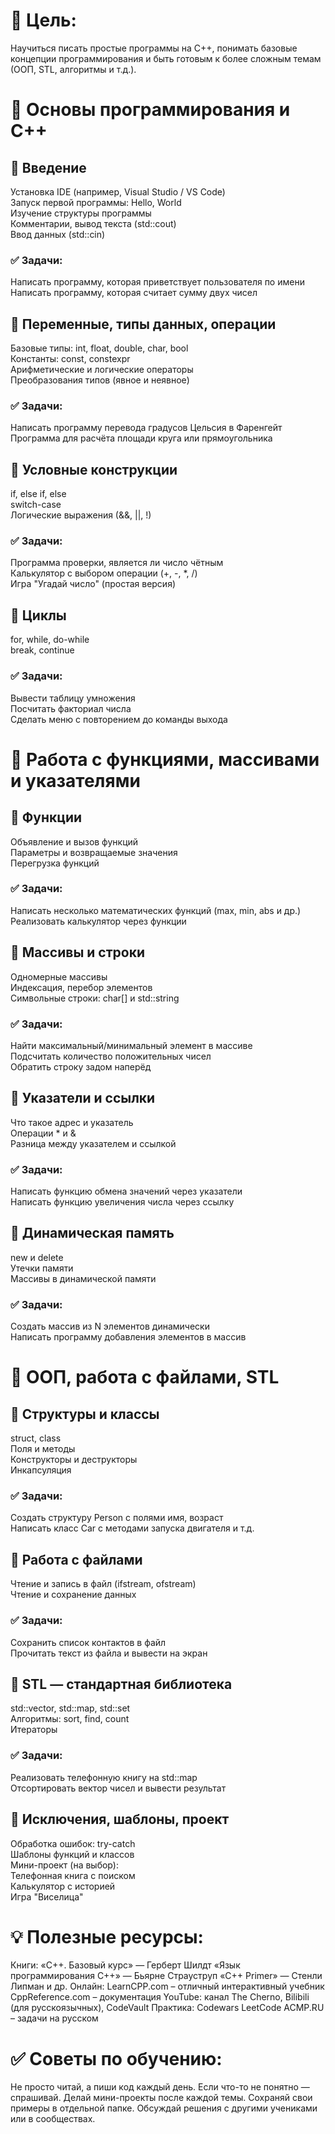 # 🧠 Цель:
Научиться писать простые программы на C++, понимать базовые концепции программирования и быть готовым к более сложным темам (ООП, STL, алгоритмы и т.д.).

# 📖 Основы программирования и C++

## 🎯 Введение
Установка IDE (например, Visual Studio / VS Code)  
Запуск первой программы: Hello, World  
Изучение структуры программы  
Комментарии, вывод текста (std::cout)  
Ввод данных (std::cin)  
### ✅ Задачи:
Написать программу, которая приветствует пользователя по имени  
Написать программу, которая считает сумму двух чисел  

## 🎯 Переменные, типы данных, операции
Базовые типы: int, float, double, char, bool  
Константы: const, constexpr  
Арифметические и логические операторы  
Преобразования типов (явное и неявное)  
### ✅ Задачи:
Написать программу перевода градусов Цельсия в Фаренгейт  
Программа для расчёта площади круга или прямоугольника  

## 🎯 Условные конструкции
if, else if, else  
switch-case  
Логические выражения (&&, ||, !)  
### ✅ Задачи:  
Программа проверки, является ли число чётным  
Калькулятор с выбором операции (+, -, *, /)  
Игра "Угадай число" (простая версия)  

## 🎯 Циклы
for, while, do-while  
break, continue  
### ✅ Задачи:  
Вывести таблицу умножения  
Посчитать факториал числа  
Сделать меню с повторением до команды выхода  

# 📖 Работа с функциями, массивами и указателями
## 🎯 Функции  
Объявление и вызов функций  
Параметры и возвращаемые значения  
Перегрузка функций  
### ✅ Задачи:  
Написать несколько математических функций (max, min, abs и др.)  
Реализовать калькулятор через функции  

## 🎯 Массивы и строки  
Одномерные массивы  
Индексация, перебор элементов  
Символьные строки: char[] и std::string  
### ✅ Задачи:  
Найти максимальный/минимальный элемент в массиве  
Подсчитать количество положительных чисел  
Обратить строку задом наперёд  

## 🎯 Указатели и ссылки  
Что такое адрес и указатель  
Операции * и &  
Разница между указателем и ссылкой  
### ✅ Задачи:  
Написать функцию обмена значений через указатели  
Написать функцию увеличения числа через ссылку  

## 🎯 Динамическая память  
new и delete  
Утечки памяти  
Массивы в динамической памяти  
### ✅ Задачи:  
Создать массив из N элементов динамически  
Написать программу добавления элементов в массив  

# 📖 ООП, работа с файлами, STL  
## 🎯 Структуры и классы  
struct, class  
Поля и методы  
Конструкторы и деструкторы  
Инкапсуляция  
### ✅ Задачи:  
Создать структуру Person с полями имя, возраст  
Написать класс Car с методами запуска двигателя и т.д.  

## 🎯  Работа с файлами  
Чтение и запись в файл (ifstream, ofstream)  
Чтение и сохранение данных  
### ✅ Задачи:  
Сохранить список контактов в файл  
Прочитать текст из файла и вывести на экран  

## 🎯  STL — стандартная библиотека  
std::vector, std::map, std::set  
Алгоритмы: sort, find, count  
Итераторы  
### ✅ Задачи:  
Реализовать телефонную книгу на std::map  
Отсортировать вектор чисел и вывести результат  

## 🎯  Исключения, шаблоны, проект
Обработка ошибок: try-catch  
Шаблоны функций и классов  
Мини-проект (на выбор):  
Телефонная книга с поиском  
Калькулятор с историей  
Игра "Виселица"  

# 💡 Полезные ресурсы:
Книги:
«C++. Базовый курс» — Герберт Шилдт
«Язык программирования C++» — Бьярне Страуструп
«C++ Primer» — Стенли Липман и др.
Онлайн:
LearnCPP.com – отличный интерактивный учебник
CppReference.com – документация
YouTube: канал The Cherno, Bilibili (для русскоязычных), CodeVault
Практика:
Codewars
LeetCode
ACMP.RU – задачи на русском
# ✅ Советы по обучению:
Не просто читай, а пиши код каждый день.
Если что-то не понятно — спрашивай.
Делай мини-проекты после каждой темы.
Сохраняй свои примеры в отдельной папке.
Обсуждай решения с другими учениками или в сообществах.